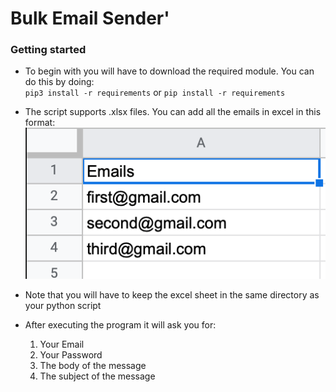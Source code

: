 # Bulk Email Sender'

### Getting started


- To begin with you will have to download the required module. You can do this by doing: <br/>
    `pip3 install -r requirements` or `pip install -r requirements`

- The script supports .xlsx files. You can add all the emails in excel in this format: 
    ![Img](img1.png)
- Note that you will have to keep the excel sheet in the same directory as your python script

- After executing the program it will ask you for:
    1) Your Email
    2) Your Password
    3) The body of the message
    4) The subject of the message

